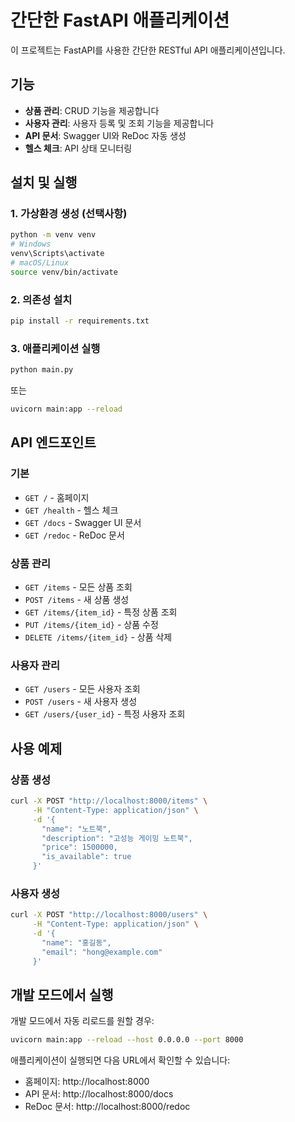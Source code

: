 # 간단한 FastAPI 애플리케이션

이 프로젝트는 FastAPI를 사용한 간단한 RESTful API 애플리케이션입니다.

## 기능

- **상품 관리**: CRUD 기능을 제공합니다
- **사용자 관리**: 사용자 등록 및 조회 기능을 제공합니다
- **API 문서**: Swagger UI와 ReDoc 자동 생성
- **헬스 체크**: API 상태 모니터링

## 설치 및 실행

### 1. 가상환경 생성 (선택사항)
```bash
python -m venv venv
# Windows
venv\Scripts\activate
# macOS/Linux
source venv/bin/activate
```

### 2. 의존성 설치
```bash
pip install -r requirements.txt
```

### 3. 애플리케이션 실행
```bash
python main.py
```

또는

```bash
uvicorn main:app --reload
```

## API 엔드포인트

### 기본
- `GET /` - 홈페이지
- `GET /health` - 헬스 체크
- `GET /docs` - Swagger UI 문서
- `GET /redoc` - ReDoc 문서

### 상품 관리
- `GET /items` - 모든 상품 조회
- `POST /items` - 새 상품 생성
- `GET /items/{item_id}` - 특정 상품 조회
- `PUT /items/{item_id}` - 상품 수정
- `DELETE /items/{item_id}` - 상품 삭제

### 사용자 관리
- `GET /users` - 모든 사용자 조회
- `POST /users` - 새 사용자 생성
- `GET /users/{user_id}` - 특정 사용자 조회

## 사용 예제

### 상품 생성
```bash
curl -X POST "http://localhost:8000/items" \
     -H "Content-Type: application/json" \
     -d '{
       "name": "노트북",
       "description": "고성능 게이밍 노트북",
       "price": 1500000,
       "is_available": true
     }'
```

### 사용자 생성
```bash
curl -X POST "http://localhost:8000/users" \
     -H "Content-Type: application/json" \
     -d '{
       "name": "홍길동",
       "email": "hong@example.com"
     }'
```

## 개발 모드에서 실행

개발 모드에서 자동 리로드를 원할 경우:

```bash
uvicorn main:app --reload --host 0.0.0.0 --port 8000
```

애플리케이션이 실행되면 다음 URL에서 확인할 수 있습니다:
- 홈페이지: http://localhost:8000
- API 문서: http://localhost:8000/docs
- ReDoc 문서: http://localhost:8000/redoc
